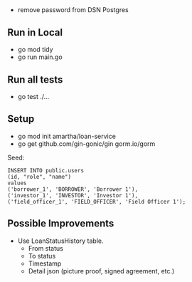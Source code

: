 ##

- remove password from DSN Postgres

## Run in Local

- go mod tidy
- go run main.go

## Run all tests

- go test ./...

## Setup

- go mod init amartha/loan-service
- go get github.com/gin-gonic/gin gorm.io/gorm

Seed:
```
INSERT INTO public.users
(id, "role", "name")
values
('borrower_1', 'BORROWER', 'Borrower 1'),
('investor_1', 'INVESTOR', 'Investor 1'),
('field_officer_1', 'FIELD_OFFICER', 'Field Officer 1');
```

## Possible Improvements

- Use LoanStatusHistory table.
  - From status
  - To status
  - Timestamp
  - Detail json (picture proof, signed agreement, etc.)